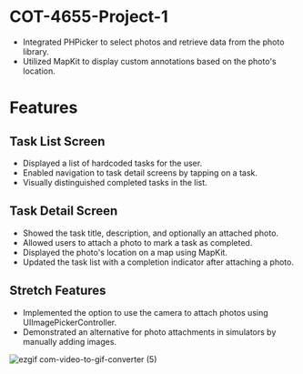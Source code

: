 # COT-4655-Project-1

* Integrated PHPicker to select photos and retrieve data from the photo library.
* Utilized MapKit to display custom annotations based on the photo's location.

# Features

## Task List Screen

* Displayed a list of hardcoded tasks for the user.
* Enabled navigation to task detail screens by tapping on a task.
* Visually distinguished completed tasks in the list.

## Task Detail Screen

* Showed the task title, description, and optionally an attached photo.
* Allowed users to attach a photo to mark a task as completed.
* Displayed the photo's location on a map using MapKit.
* Updated the task list with a completion indicator after attaching a photo.

## Stretch Features

* Implemented the option to use the camera to attach photos using UIImagePickerController.
* Demonstrated an alternative for photo attachments in simulators by manually adding images.



![ezgif com-video-to-gif-converter (5)](https://github.com/user-attachments/assets/40dec827-153d-40bf-a7c7-185fbc7338f9)


